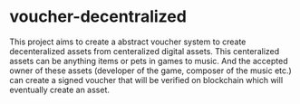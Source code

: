 # voucher-decentralized
This project aims to create a abstract voucher system to create decenteralized assets from centeralized digital assets.
This centeralized assets can be anything items or pets in games to music. 
And the accepted owner  of these assets (developer of the game, composer of the music etc.) can create a signed voucher that will be verified on blockchain which will eventually create an asset.  
